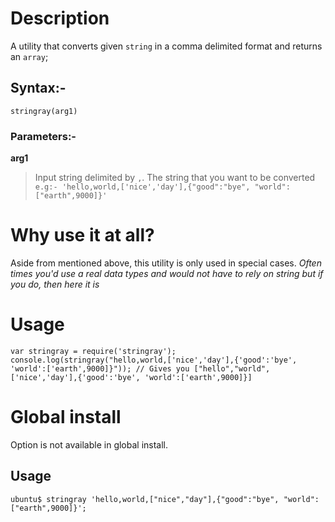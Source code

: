 # Description
A utility that converts given `string` in a comma delimited format and returns an `array`;

## Syntax:-
`stringray(arg1)`

### Parameters:-
**arg1**  

> Input string delimited by `,`. The string that you want to be converted<br>`e.g:- 'hello,world,['nice','day'],{"good":"bye", "world":["earth",9000]}'`

# Why use it at all?
Aside from mentioned above, this utility is only used in special cases. _Often times you'd use a real data types and would not have to rely on string but if you do, then here it is_

# Usage

```
var stringray = require('stringray');
console.log(stringray("hello,world,['nice','day'],{'good':'bye', 'world':['earth',9000]}")); // Gives you ["hello","world",['nice','day'],{'good':'bye', 'world':['earth',9000]}]
```

# Global install
Option is not available in global install.

## Usage
`ubuntu$ stringray 'hello,world,["nice","day"],{"good":"bye", "world":["earth",9000]}';`
